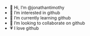 - 👋 Hi, I’m @jonathantimothy
- 👀 I’m interested in github
- 🌱 I’m currently learning github
- 💞️ I’m looking to collaborate on github
- 💗 I love github

<!---
jonathantimothy/jonathantimothy is a ✨ special ✨ repository because its `README.md` (this file) appears on your GitHub profile.
You can click the Preview link to take a look at your changes.
--->
